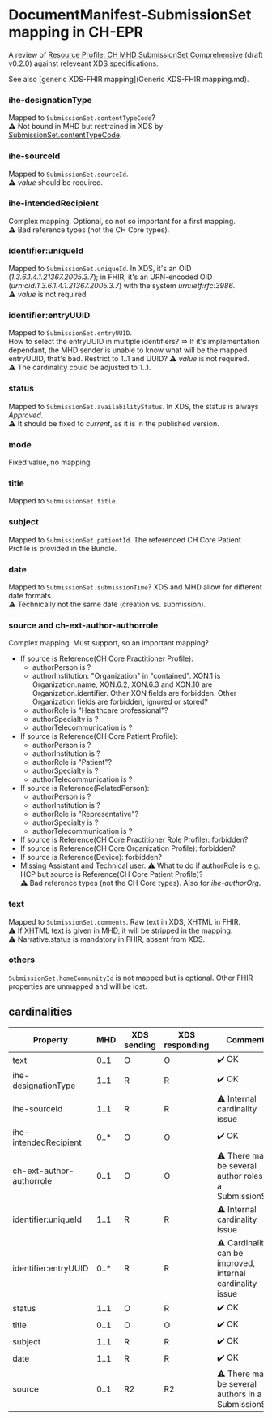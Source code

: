 # DocumentManifest-SubmissionSet mapping in CH-EPR

A review of [Resource Profile: CH MHD SubmissionSet Comprehensive](http://build.fhir.org/ig/ehealthsuisse/ch-epr-mhealth/StructureDefinition-ch-mhd-submissionset-comprehensive.html) (draft v0.2.0) against releveant XDS specifications.

See also [generic XDS-FHIR mapping](Generic XDS-FHIR mapping.md).

### ihe-designationType
Mapped to `SubmissionSet.contentTypeCode`?<br>
⚠️ Not bound in MHD but restrained in XDS by [SubmissionSet.contentTypeCode](https://art-decor.org/art-decor/decor-valuesets--ch-epr-?id=2.16.756.5.30.1.127.3.10.1.40&effectiveDate=2021-04-01T17:08:39).

### ihe-sourceId
Mapped to `SubmissionSet.sourceId`.<br>
⚠️ _value_ should be required.

### ihe-intendedRecipient
Complex mapping. Optional, so not so important for a first mapping.<br>
⚠️ Bad reference types (not the CH Core types).

### identifier:uniqueId
Mapped to `SubmissionSet.uniqueId`. In XDS, it's an OID (*1.3.6.1.4.1.21367.2005.3.7*); in FHIR, it's an URN-encoded OID (*urn:oid:1.3.6.1.4.1.21367.2005.3.7*) with the system *urn:ietf:rfc:3986*.<br>
⚠️ _value_ is not required.

### identifier:entryUUID
Mapped to `SubmissionSet.entryUUID`.<br>
How to select the entryUUID in multiple identifiers? => If it's implementation dependant, the MHD sender is unable to know what will be the mapped entryUUID, that's bad. Restrict to 1..1 and UUID?
⚠️ _value_ is not required.<br>
⚠️ The cardinality could be adjusted to 1..1.

### status
Mapped to `SubmissionSet.availabilityStatus`. In XDS, the status is always *Approved*.<br>
⚠️ It should be fixed to *current*, as it is in the published version.

### mode
Fixed value, no mapping.

### title
Mapped to `SubmissionSet.title`.

### subject
Mapped to `SubmissionSet.patientId`. The referenced CH Core Patient Profile is provided in the Bundle.

### date
Mapped to `SubmissionSet.submissionTime`? XDS and MHD allow for different date formats.<br>
⚠️ Technically not the same date (creation vs. submission).

### source and ch-ext-author-authorrole
Complex mapping. Must support, so an important mapping?<br>
- If source is Reference(CH Core Practitioner Profile):
  - authorPerson is ?
  - authorInstitution: "Organization" in "contained". XON.1 is Organization.name, XON.6.2, XON.6.3 and XON.10 are Organization.identifier. Other XON fields are forbidden. Other Organization fields are forbidden, ignored or stored?
  - authorRole is "Healthcare professional"?
  - authorSpecialty is ?
  - authorTelecommunication is ?
- If source is Reference(CH Core Patient Profile):
  - authorPerson is ?
  - authorInstitution is ?
  - authorRole is "Patient"?
  - authorSpecialty is ?
  - authorTelecommunication is ?
- If source is Reference(RelatedPerson):
  - authorPerson is ?
  - authorInstitution is ?
  - authorRole is "Representative"?
  - authorSpecialty is ?
  - authorTelecommunication is ?
- If source is Reference(CH Core Practitioner Role Profile): forbidden?
- If source is Reference(CH Core Organization Profile): forbidden?
- If source is Reference(Device): forbidden?
- Missing Assistant and Technical user.
⚠️ What to do if authorRole is e.g. HCP but source is Reference(CH Core Patient Profile)?<br>
⚠️ Bad reference types (not the CH Core types). Also for _ihe-authorOrg_.

### text
Mapped to `SubmissionSet.comments`. Raw text in XDS, XHTML in FHIR.<br>
⚠️ If XHTML text is given in MHD, it will be stripped in the mapping.<br>
⚠️ Narrative.status is mandatory in FHIR, absent from XDS.

### others
`SubmissionSet.homeCommunityId` is not mapped but is optional. Other FHIR properties are unmapped and will be lost.

## cardinalities

| Property | MHD | XDS sending | XDS responding | Comment |
| ------------ | ------------ | ------------ | ------------ | ------------ |
| text                     | 0..1 | O | O | ✔️ OK |
| ihe-designationType      | 1..1 | R | R | ✔️ OK |
| ihe-sourceId             | 1..1 | R | R | ⚠️ Internal cardinality issue |
| ihe-intendedRecipient    | 0..* | O | O | ✔️ OK |
| ch-ext-author-authorrole | 0..1 | O | O | ⚠️ There may be several author roles in a SubmissionSet |
| identifier:uniqueId      | 1..1 | R | R | ⚠️ Internal cardinality issue |
| identifier:entryUUID     | 0..*	| R | R | ⚠️ Cardinality can be improved, internal cardinality issue |
| status                   | 1..1 | O | R | ✔️ OK |
| title                    | 0..1 | O | O | ✔️ OK |
| subject                  | 1..1 | R | R | ✔️ OK |
| date                     | 1..1 | R | R | ✔️ OK |
| source                   | 0..1 | R2 | R2 | ⚠️ There may be several authors in a SubmissionSet |
